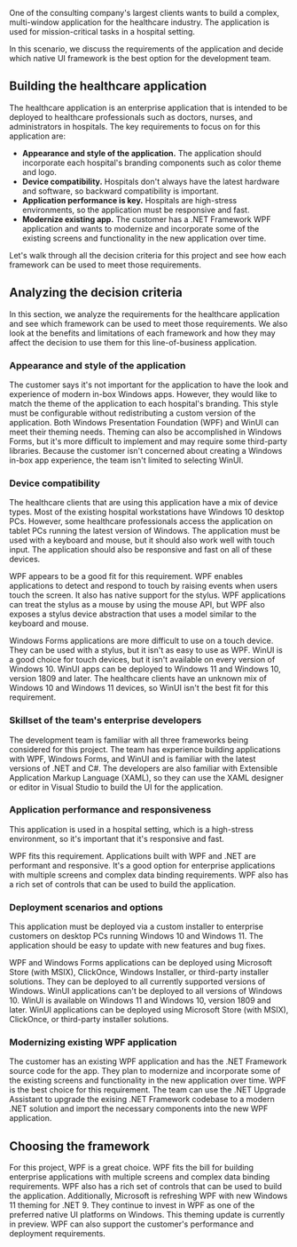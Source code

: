 One of the consulting company's largest clients wants to build a complex, multi-window application for the healthcare industry. The application is used for mission-critical tasks in a hospital setting.

In this scenario, we discuss the requirements of the application and decide which native UI framework is the best option for the development team.

<!--![A picture visualizing a team selecting frameworks for a healthcare app project.](../media/windows-healthcare-app-req.jpg)-->

## Building the healthcare application

The healthcare application is an enterprise application that is intended to be deployed to healthcare professionals such as doctors, nurses, and administrators in hospitals. The key requirements to focus on for this application are:

- **Appearance and style of the application.** The application should incorporate each hospital's branding components such as color theme and logo.
- **Device compatibility.** Hospitals don't always have the latest hardware and software, so backward compatibility is important.
- **Application performance is key.** Hospitals are high-stress environments, so the application must be responsive and fast.
- **Modernize existing app.** The customer has a .NET Framework WPF application and wants to modernize and incorporate some of the existing screens and functionality in the new application over time.

Let's walk through all the decision criteria for this project and see how each framework can be used to meet those requirements.

## Analyzing the decision criteria

In this section, we analyze the requirements for the healthcare application and see which framework can be used to meet those requirements. We also look at the benefits and limitations of each framework and how they may affect the decision to use them for this line-of-business application.

### Appearance and style of the application

The customer says it's not important for the application to have the look and experience of modern in-box Windows apps. However, they would like to match the theme of the application to each hospital's branding. This style must be configurable without redistributing a custom version of the application. Both Windows Presentation Foundation (WPF) and WinUI can meet their theming needs. Theming can also be accomplished in Windows Forms, but it's more difficult to implement and may require some third-party libraries. Because the customer isn't concerned about creating a Windows in-box app experience, the team isn't limited to selecting WinUI.

### Device compatibility

The healthcare clients that are using this application have a mix of device types. Most of the existing hospital workstations have Windows 10 desktop PCs. However, some healthcare professionals access the application on tablet PCs running the latest version of Windows. The application must be used with a keyboard and mouse, but it should also work well with touch input. The application should also be responsive and fast on all of these devices.

WPF appears to be a good fit for this requirement. WPF enables applications to detect and respond to touch by raising events when users touch the screen. It also has native support for the stylus. WPF applications can treat the stylus as a mouse by using the mouse API, but WPF also exposes a stylus device abstraction that uses a model similar to the keyboard and mouse.

Windows Forms applications are more difficult to use on a touch device. They can be used with a stylus, but it isn't as easy to use as WPF. WinUI is a good choice for touch devices, but it isn't available on every version of Windows 10. WinUI apps can be deployed to Windows 11 and Windows 10, version 1809 and later. The healthcare clients have an unknown mix of Windows 10 and Windows 11 devices, so WinUI isn't the best fit for this requirement.

### Skillset of the team's enterprise developers

The development team is familiar with all three frameworks being considered for this project. The team has experience building applications with WPF, Windows Forms, and WinUI and is familiar with the latest versions of .NET and C#. The developers are also familiar with Extensible Application Markup Language (XAML), so they can use the XAML designer or editor in Visual Studio to build the UI for the application.

### Application performance and responsiveness

This application is used in a hospital setting, which is a high-stress environment, so it's important that it's responsive and fast.

WPF fits this requirement. Applications built with WPF and .NET are performant and responsive. It's a good option for enterprise applications with multiple screens and complex data binding requirements. WPF also has a rich set of controls that can be used to build the application.

### Deployment scenarios and options

This application must be deployed via a custom installer to enterprise customers on desktop PCs running Windows 10 and Windows 11. The application should be easy to update with new features and bug fixes.

WPF and Windows Forms applications can be deployed using Microsoft Store (with MSIX), ClickOnce, Windows Installer, or third-party installer solutions. They can be deployed to all currently supported versions of Windows. WinUI applications can't be deployed to all versions of Windows 10. WinUI is available on Windows 11 and Windows 10, version 1809 and later. WinUI applications can be deployed using Microsoft Store (with MSIX), ClickOnce, or third-party installer solutions.

### Modernizing existing WPF application

The customer has an existing WPF application and has the .NET Framework source code for the app. They plan to modernize and incorporate some of the existing screens and functionality in the new application over time. WPF is the best choice for this requirement. The team can use the .NET Upgrade Assistant to upgrade the exising .NET Framework codebase to a modern .NET solution and import the necessary components into the new WPF application.

## Choosing the framework

For this project, WPF is a great choice. WPF fits the bill for building enterprise applications with multiple screens and complex data binding requirements. WPF also has a rich set of controls that can be used to build the application. Additionally, Microsoft is refreshing WPF with new Windows 11 theming for .NET 9. They continue to invest in WPF as one of the preferred native UI platforms on Windows. This theming update is currently in preview. WPF can also support the customer's performance and deployment requirements.
